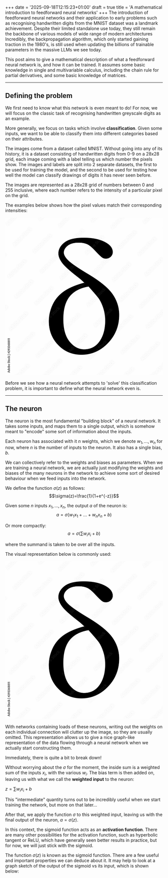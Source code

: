 +++
date = '2025-09-18T12:15:23+01:00'
draft = true
title = 'A mathematical introduction to feedforward neural networks'
+++
The introduction of feedforward neural networks and their application to early problems such as recognising handwritten digits from the MNIST dataset was a landmark achievement. Despite their limited standalone use today, they still remain the backbone of various models of wide range of modern architectures Incredibly, the backpropagation algorithm, which only started gaining traction in the 1980's, is still used when updating the billions of trainable parameters in the massive LLMs we see today.

This post aims to give a mathematical description of what a feedforward neural network is, and how it can be trained. It assumes some basic knowledge in single and multivariable calculus, including the chain rule for partial derivatives, and some basic knowledge of matrices.

***
## Defining the problem

We first need to know what this network is even meant to do! For now, we will focus on the classic task of recognising handwritten greyscale digits as an example.

More generally, we focus on tasks which involve **classification**. Given some inputs, we want to be able to classify them into different categories based on their attributes.

The images come from a dataset called MNIST. Without going into any of its history, it is a dataset consisting of handwritten digits from 0-9 on a 28x28 grid, each image coming with a label telling us which number the pixels show. The images and labels are split into 2 separate datasets, the first to be used for training the model, and the second to be used for testing how well the model can classify drawings of digits it has never seen before. 

The images are represented as a 28x28 grid of numbers between 0 and 255 inclusive, where each number refers to the intensity of a particular pixel on the grid.

The examples below shows how the pixel values match their corresponding intensities:

![Placeholder](avatar.jpg)

Before we see how a neural network attempts to 'solve' this classification problem, it is important to define what the neural network even is.

***
## The neuron

The neuron is the most fundamental "building block" of a neural network. It takes some inputs, and maps them to a single output, which is somehow meant to "encode" some sort of information about the inputs. 

Each neuron has associated with it $n$ weights, which we denote $w_1,...,w_n$ for now, where $n$ is the number of inputs to the neuron. It also has a single bias, $b$. 

We can collectively refer to the weights and biases as parameters. When we are training a neural network, we are actually just modifying the weights and biases of the many neurons in the network to achieve some sort of desired behaviour when we feed inputs into the network.

We define the function $\sigma(z)$ as follows:  
$$\sigma(z)=\frac{1}{1+e^{-z}}$$

Given some $n$ inputs $x_1,...,x_n$, the output $a$ of the neuron is:  
$$a=\sigma(w_1x_1+...+w_nx_n+b)$$

Or more compactly:  
$$a=\sigma\left(\sum{w_ix_i}+b\right)$$

where the summand is taken to be over all the inputs.

The visual representation below is commonly used:

![Placeholder](avatar.jpg)

With networks containing loads of these neurons, writing out the weights on each individual connection will clutter up the image, so they are usually omitted. This representation allows us to give a nice graph-like representation of the data flowing through a neural network when we actually start constructing them.

Immediately, there is quite a bit to break down!

WIthout worrying about the $\sigma$ for the moment, the inside sum is a weighted sum of the inputs $x_i$, with the various $w_i$. The bias term is then added on, leaving us with what we call the **weighted input** to the neuron:

$z=\sum{w_ix_i} + b$

This "intermediate" quantity turns out to be incredibly useful when we start training the network, but more on that later...

After that, we apply the function $\sigma$ to this weighted input, leaving us with the final output of the neuron, $a=\sigma(z)$. 

In this context, the sigmoid function acts as an **activation function**. There are many other possibilities for the activation function, such as hyperbolic tangent or ReLU, which have generally seen better results in practice, but for now, we will just stick with the sigmoid.

The function $\sigma(z)$ is known as the sigmoid function. There are a few useful and important properties we can deduce about it. It may help to look at a graph sketch of the output of the sigmoid vs its input, which is shown below: